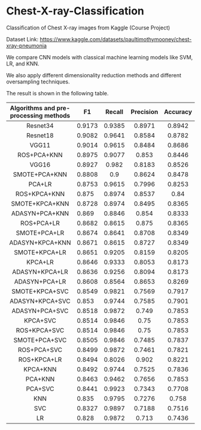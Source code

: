 # Chest-X-ray-Classification
Classification of Chest X-ray images from Kaggle (Course Project)

Dataset Link: https://www.kaggle.com/datasets/paultimothymooney/chest-xray-pneumonia

We compare CNN models with classical machine learning models like SVM, LR, and KNN. 

We also apply different dimensionality reduction methods and different oversampling techniques. 

The result is shown in the following table.


| Algorithms and pre-processing methods | F1 | Recall | Precision | Accuracy | 
|:---:|---|:---:|:---:|:---:|
| Resnet34 | 0.9173 | 0.9385 | 0.8971 | 0.8942 | 
| Resnet18 | 0.9082 | 0.9641 | 0.8584 | 0.8782 | 
| VGG11 | 0.9014 | 0.9615 | 0.8484 | 0.8686 | 
| ROS+PCA+KNN | 0.8975 | 0.9077 | 0.853 | 0.8446 | 
| VGG16 | 0.8927 | 0.982 | 0.8183 | 0.8526 | 
| SMOTE+PCA+KNN | 0.8808 | 0.9 | 0.8624 | 0.8478 | 
| PCA+LR | 0.8753 | 0.9615 | 0.7996 | 0.8253 | 
| ROS+KPCA+KNN | 0.875 | 0.8974 | 0.8537 | 0.84 | 
| SMOTE+KPCA+KNN | 0.8728 | 0.8974 | 0.8495 | 0.8365 | 
| ADASYN+PCA+KNN | 0.869 | 0.8846 | 0.854 | 0.8333 | 
| ROS+PCA+LR | 0.8682 | 0.8615 | 0.875 | 0.8365 | 
| SMOTE+PCA+LR | 0.8674 | 0.8641 | 0.8708 | 0.8349 | 
| ADASYN+KPCA+KNN | 0.8671 | 0.8615 | 0.8727 | 0.8349 | 
| SMOTE+KPCA+LR | 0.8651 | 0.9205 | 0.8159 | 0.8205 | 
| KPCA+LR | 0.8646 | 0.9333 | 0.8053 | 0.8173 | 
| ADASYN+KPCA+LR | 0.8636 | 0.9256 | 0.8094 | 0.8173 | 
| ADASYN+PCA+LR | 0.8608 | 0.8564 | 0.8653 | 0.8269 | 
| SMOTE+KPCA+SVC | 0.8549 | 0.9821 | 0.7569 | 0.7917 | 
| ADASYN+KPCA+SVC | 0.853 | 0.9744 | 0.7585 | 0.7901 | 
| ADASYN+PCA+SVC | 0.8518 | 0.9872 | 0.749 | 0.7853 | 
| KPCA+SVC | 0.8514 | 0.9846 | 0.75 | 0.7853 | 
| ROS+KPCA+SVC | 0.8514 | 0.9846 | 0.75 | 0.7853 | 
| SMOTE+PCA+SVC | 0.8505 | 0.9846 | 0.7485 | 0.7837 | 
| ROS+PCA+SVC | 0.8499 | 0.9872 | 0.7461 | 0.7821 | 
| ROS+KPCA+LR | 0.8494 | 0.8026 | 0.902 | 0.8221 | 
| KPCA+KNN | 0.8492 | 0.9744 | 0.7525 | 0.7836 | 
| PCA+KNN | 0.8463 | 0.9462 | 0.7656 | 0.7853 | 
| PCA+SVC | 0.8441 | 0.9923 | 0.7343 | 0.7708 | 
| KNN | 0.835 | 0.9795 | 0.7276 | 0.758 | 
| SVC | 0.8327 | 0.9897 | 0.7188 | 0.7516 | 
| LR | 0.828 | 0.9872 | 0.713 | 0.7436 | 



